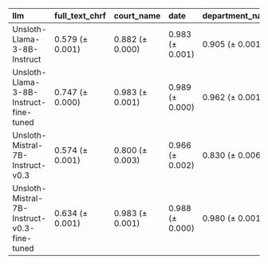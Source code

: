 | llm                                         | full_text_chrf   | court_name      | date            | department_name   | judges          | legal_bases     | recorder        | signature       |
|:--------------------------------------------|:-----------------|:----------------|:----------------|:------------------|:----------------|:----------------|:----------------|:----------------|
| Unsloth-Llama-3-8B-Instruct                 | 0.579 (± 0.001)  | 0.882 (± 0.000) | 0.983 (± 0.001) | 0.905 (± 0.001)   | 0.919 (± 0.000) | 0.400 (± 0.004) | 0.739 (± 0.003) | 0.735 (± 0.002) |
| Unsloth-Llama-3-8B-Instruct-fine-tuned      | 0.747 (± 0.000)  | 0.983 (± 0.001) | 0.989 (± 0.000) | 0.962 (± 0.001)   | 0.964 (± 0.000) | 0.509 (± 0.000) | 0.957 (± 0.004) | 0.981 (± 0.002) |
| Unsloth-Mistral-7B-Instruct-v0.3            | 0.574 (± 0.001)  | 0.800 (± 0.003) | 0.966 (± 0.002) | 0.830 (± 0.006)   | 0.845 (± 0.004) | 0.360 (± 0.005) | 0.925 (± 0.003) | 0.451 (± 0.003) |
| Unsloth-Mistral-7B-Instruct-v0.3-fine-tuned | 0.634 (± 0.001)  | 0.983 (± 0.001) | 0.988 (± 0.000) | 0.980 (± 0.001)   | 0.974 (± 0.001) | 0.748 (± 0.004) | 0.986 (± 0.001) | 0.993 (± 0.001) |
